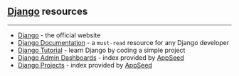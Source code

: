 ## [Django](https://www.djangoproject.com/) resources
---

- [Django](https://www.djangoproject.com/) - the official website
- [Django Documentation](https://docs.djangoproject.com/en/3.0/) - a `must-read` resource for any Django developer
- [Django Tutorial](https://docs.djangoproject.com/en/3.1/intro/tutorial01/) - learn Django by coding a simple project
- [Django Admin Dashboards](https://appseed.us/admin-dashboards/django) - index provided by [AppSeed](https://appseed.us)
- [Django Projects](https://appseed.us/django) - index provided by [AppSeed](https://appseed.us)

<br />
